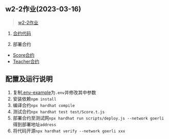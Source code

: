## w2-2作业(2023-03-16)

> [w2-2作业](./images/w2-2-assignment.png)

1. [合约代码](./contracts/Score.sol)

2. 部署合约
  - [Score合约](https://mumbai.polygonscan.com/address/0x317ce49D862a1Fa331DB4cbD8adf054695BA508B#code)
  - [Teacher合约](https://mumbai.polygonscan.com/address/0xA53Bef4Af0B2A17137a1c390395a0f9Adb571f0D#code)


## 配置及运行说明
1. 复制[.env-example](./..env-example)为`.env`并修改其中参数
2. 安装依赖`npm install`
3. 编译合约`npx hardhat compile`
4. 测试合约`npx hardhat test test/Score.t.js`
5. 部署合约至测试网`npx hardhat run scripts/deploy.js --network goerli`得到部署地址`address`
6. 将代码开源`npx hardhat verify --network goerli xxx`

